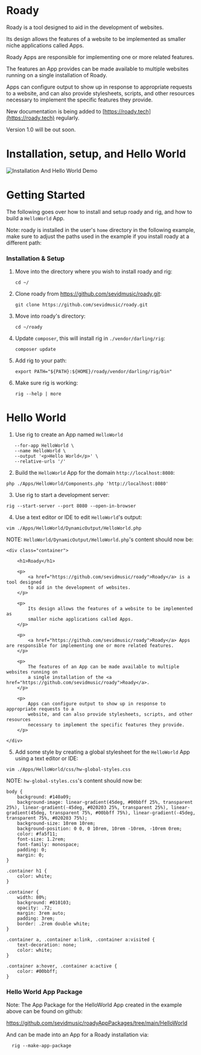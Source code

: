  # Roady

  Roady is a tool designed to aid in the development of websites.

  Its design allows the features of a website to be implemented as smaller niche applications called Apps.

  Roady Apps are responsible for implementing one or more related features.

  The features an App provides can be made available to multiple websites running on a single installation of Roady.

  Apps can configure output to show up in response to appropriate requests to a website, and can also provide stylesheets, scripts, and other resources necessary to implement the specific features they provide.

  New documentation is being added to [https://roady.tech](https://roady.tech) regularly.

  Version 1.0 will be out soon.

  # Installation, setup, and Hello World

  ![Installation And Hello World Demo](https://github.com/sevidmusic/roadyAndRigDemos/blob/main/roadyInstallAndHelloWorld.gif)

  # Getting Started

  The following goes over how to install and setup roady and rig, and how to build
  a `HelloWorld` App.

  Note: roady is installed in the user's `home` directory in the following example,
  make sure to adjust the paths used in the example if you install roady at a
  different path:


  ### Installation & Setup

  1. Move into the directory where you wish to install roady and rig:

         cd ~/

  2. Clone roady from https://github.com/sevidmusic/roady.git:

         git clone https://github.com/sevidmusic/roady.git

  3. Move into roady's directory:

         cd ~/roady

  4. Update `composer`, this will install rig in `./vendor/darling/rig`:

         composer update

  5. Add rig to your path:

         export PATH="${PATH}:${HOME}/roady/vendor/darling/rig/bin"

  6. Make sure rig is working:

         rig --help | more


  # Hello World

  1. Use rig to create an App named `HelloWorld`


  ```rig --configure-app-output \
     --for-app HelloWorld \
     --name HelloWorld \
     --output '<p>Hello World</p>' \
     --relative-urls '/'
   ```

  2. Build the `HelloWorld` App for the domain `http://localhost:8080`:


  ```
  php ./Apps/HelloWorld/Components.php 'http://localhost:8080'
  ```

  3. Use rig to start a development server:


  ```
  rig --start-server --port 8080 --open-in-browser
  ```

  4. Use a text editor or IDE to edit `HelloWorld`'s output:


  ```
  vim ./Apps/HelloWorld/DynamicOutput/HelloWorld.php
  ```

  NOTE: `HelloWorld/DynamicOutput/HelloWorld.php`'s content should now be:

  ```
  <div class="container">

      <h1>Roady</h1>

      <p>
          <a href="https://github.com/sevidmusic/roady">Roady</a> is a tool designed
          to aid in the development of websites.
      </p>

      <p>
          Its design allows the features of a website to be implemented as
          smaller niche applications called Apps.
      </p>

      <p>
          <a href="https://github.com/sevidmusic/roady">Roady</a> Apps are responsible for implementing one or more related features.
      </p>

      <p>
          The features of an App can be made available to multiple websites running on
          a single installation of the <a href="https://github.com/sevidmusic/roady">Roady</a>.
      </p>

      <p>
          Apps can configure output to show up in response to appropriate requests to a
          website, and can also provide stylesheets, scripts, and other resources
          necessary to implement the specific features they provide.
      </p>

  </div>
  ```

  5. Add some style by creating a global stylesheet for the `HelloWorld` App using a
  text editor or IDE:

  ```
  vim ./Apps/HelloWorld/css/hw-global-styles.css
  ```

  NOTE: `hw-global-styles.css`'s content should now be:

  ```
  body {
      background: #140a09;
      background-image: linear-gradient(45deg, #00bbff 25%, transparent 25%), linear-gradient(-45deg, #020203 25%, transparent 25%), linear-gradient(45deg, transparent 75%, #00bbff 75%), linear-gradient(-45deg, transparent 75%, #020203 75%);
      background-size: 10rem 10rem;
      background-position: 0 0, 0 10rem, 10rem -10rem, -10rem 0rem;
      color: #fa5f11;
      font-size: 1.2rem;
      font-family: monospace;
      padding: 0;
      margin: 0;
  }

  .container h1 {
      color: white;
  }

  .container {
      width: 80%;
      background: #010103;
      opacity: .72;
      margin: 3rem auto;
      padding: 3rem;
      border: .2rem double white;
  }

  .container a, .container a:link, .container a:visited {
      text-decoration: none;
      color: white;
  }

  .container a:hover, .container a:active {
      color: #00bbff;
  }
  ```

  ### Hello World App Package

  Note: The App Package for the HelloWorld App created in the example above can be
  found on github:

  https://github.com/sevidmusic/roadyAppPackages/tree/main/HelloWorld

  And can be made into an App for a Roady installation via:

      rig --make-app-package

